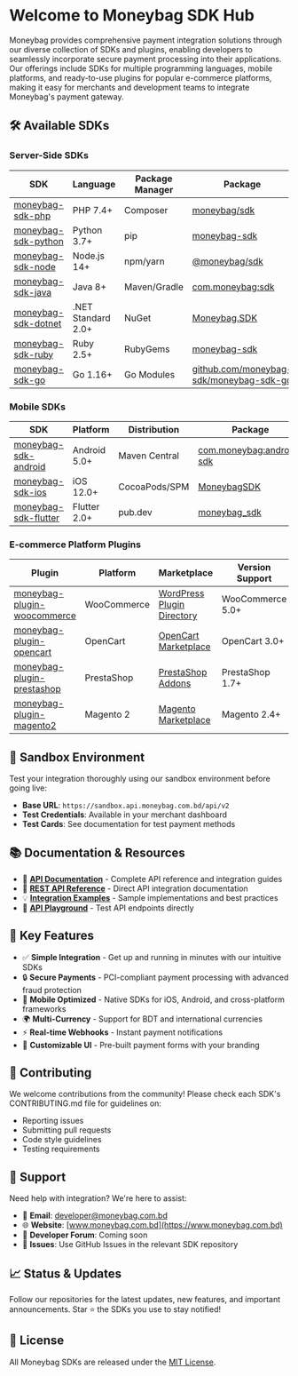 # Welcome to Moneybag SDK Hub

Moneybag provides comprehensive payment integration solutions through our diverse collection of SDKs and plugins, enabling developers to seamlessly incorporate secure payment processing into their applications. Our offerings include SDKs for multiple programming languages, mobile platforms, and ready-to-use plugins for popular e-commerce platforms, making it easy for merchants and development teams to integrate Moneybag's payment gateway.

## 🛠️ Available SDKs

### Server-Side SDKs
| SDK | Language | Package Manager | Package |
|-----|----------|-----------------|---------|
| [moneybag-sdk-php](https://github.com/Moneybag-SDK/moneybag-sdk-php) | PHP 7.4+ | Composer | [moneybag/sdk](https://packagist.org/packages/moneybag/sdk) |
| [moneybag-sdk-python](https://github.com/Moneybag-SDK/moneybag-sdk-python) | Python 3.7+ | pip | [moneybag-sdk](https://pypi.org/project/moneybag-sdk/) |
| [moneybag-sdk-node](https://github.com/Moneybag-SDK/moneybag-sdk-node) | Node.js 14+ | npm/yarn | [@moneybag/sdk](https://www.npmjs.com/package/@moneybag/sdk) |
| [moneybag-sdk-java](https://github.com/Moneybag-SDK/moneybag-sdk-java) | Java 8+ | Maven/Gradle | [com.moneybag:sdk](https://search.maven.org/artifact/com.moneybag/sdk) |
| [moneybag-sdk-dotnet](https://github.com/Moneybag-SDK/moneybag-sdk-dotnet) | .NET Standard 2.0+ | NuGet | [Moneybag.SDK](https://www.nuget.org/packages/Moneybag.SDK) |
| [moneybag-sdk-ruby](https://github.com/Moneybag-SDK/moneybag-sdk-ruby) | Ruby 2.5+ | RubyGems | [moneybag-sdk](https://rubygems.org/gems/moneybag-sdk) |
| [moneybag-sdk-go](https://github.com/Moneybag-SDK/moneybag-sdk-go) | Go 1.16+ | Go Modules | [github.com/moneybag-sdk/moneybag-sdk-go](https://pkg.go.dev/github.com/moneybag-sdk/moneybag-sdk-go) |

### Mobile SDKs
| SDK | Platform | Distribution | Package |
|-----|----------|--------------|---------|
| [moneybag-sdk-android](https://github.com/Moneybag-SDK/moneybag-sdk-android) | Android 5.0+ | Maven Central | [com.moneybag:android-sdk](https://search.maven.org/artifact/com.moneybag/android-sdk) |
| [moneybag-sdk-ios](https://github.com/Moneybag-SDK/moneybag-sdk-ios) | iOS 12.0+ | CocoaPods/SPM | [MoneybagSDK](https://cocoapods.org/pods/MoneybagSDK) |
| [moneybag-sdk-flutter](https://github.com/Moneybag-SDK/moneybag-sdk-flutter) | Flutter 2.0+ | pub.dev | [moneybag_sdk](https://pub.dev/packages/moneybag_sdk) |

### E-commerce Platform Plugins
| Plugin | Platform | Marketplace | Version Support |
|--------|----------|-------------|-----------------|
| [moneybag-plugin-woocommerce](https://github.com/Moneybag-SDK/moneybag-plugin-woocommerce) | WooCommerce | [WordPress Plugin Directory](https://wordpress.org/plugins/moneybag-payment-gateway/) | WooCommerce 5.0+ |
| [moneybag-plugin-opencart](https://github.com/Moneybag-SDK/moneybag-plugin-opencart) | OpenCart | [OpenCart Marketplace](https://www.opencart.com/index.php?route=marketplace/extension/info&extension_id=xxxxx) | OpenCart 3.0+ |
| [moneybag-plugin-prestashop](https://github.com/Moneybag-SDK/moneybag-plugin-prestashop) | PrestaShop | [PrestaShop Addons](https://addons.prestashop.com/en/payment-card-wallet/xxxxx-moneybag.html) | PrestaShop 1.7+ |
| [moneybag-plugin-magento2](https://github.com/Moneybag-SDK/moneybag-plugin-magento2) | Magento 2 | [Magento Marketplace](https://marketplace.magento.com/moneybag-payment.html) | Magento 2.4+ |

## 🧪 Sandbox Environment

Test your integration thoroughly using our sandbox environment before going live:
- **Base URL**: `https://sandbox.api.moneybag.com.bd/api/v2`
- **Test Credentials**: Available in your merchant dashboard
- **Test Cards**: See documentation for test payment methods

## 📚 Documentation & Resources

- 📖 **[API Documentation](https://github.com/Moneybag-SDK/docs)** - Complete API reference and integration guides
- 🔧 **[REST API Reference](https://github.com/Moneybag-SDK/docs/blob/main/rest-api-integraion.md)** - Direct API integration documentation
- 💡 **[Integration Examples](https://github.com/Moneybag-SDK/examples)** - Sample implementations and best practices
- 🎯 **[API Playground](https://docs.moneybag.com.bd/api-playground)** - Test API endpoints directly

## 🔑 Key Features

- ✅ **Simple Integration** - Get up and running in minutes with our intuitive SDKs
- 🔒 **Secure Payments** - PCI-compliant payment processing with advanced fraud protection
- 📱 **Mobile Optimized** - Native SDKs for iOS, Android, and cross-platform frameworks
- 🌍 **Multi-Currency** - Support for BDT and international currencies
- ⚡ **Real-time Webhooks** - Instant payment notifications
- 🎨 **Customizable UI** - Pre-built payment forms with your branding

## 🤝 Contributing

We welcome contributions from the community! Please check each SDK's CONTRIBUTING.md file for guidelines on:
- Reporting issues
- Submitting pull requests
- Code style guidelines
- Testing requirements

## 🛟 Support

Need help with integration? We're here to assist:

- 📧 **Email**: [developer@moneybag.com.bd](mailto:developer@moneybag.com.bd)
- 🌐 **Website**: [www.moneybag.com.bd](https://www.moneybag.com.bd)
- 💬 **Developer Forum**: Coming soon
- 🐛 **Issues**: Use GitHub Issues in the relevant SDK repository

## 📈 Status & Updates

Follow our repositories for the latest updates, new features, and important announcements. Star ⭐ the SDKs you use to stay notified!

## 📄 License

All Moneybag SDKs are released under the [MIT License](LICENSE).
